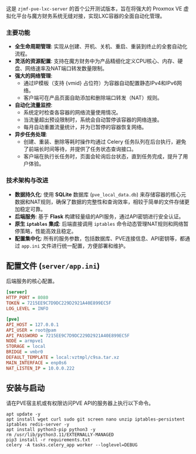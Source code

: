 这是 `zjmf-pve-lxc-server` 的首个公开测试版本，旨在将强大的 Proxmox VE 虚拟化平台与魔方财务系统无缝对接，实现LXC容器的全面自动化管理。

### 主要功能

* **全生命周期管理**: 实现从创建、开机、关机、重启、重装到终止的全套自动化流程。
* **灵活的资源配置**: 支持在魔方财务中为产品精细化定义CPU核心、内存、硬盘、网络速率及NAT端口转发数量限制。
* **强大的网络管理**:
    * 通过IP模板（支持 {vmid} 占位符）为容器自动配置静态IPv4和IPv6网络。
    * 客户端可在产品页面自助添加和删除端口转发（NAT）规则。
* **自动化流量监控**:
    * 系统定时检查各容器的网络流量使用情况。
    * 当流量超出预设限制时，系统会自动暂停该容器的网络连接。
    * 每月自动重置流量统计，并为已暂停的容器恢复网络。
* **异步任务处理**:
    * 创建、重装、删除等耗时操作均通过 Celery 任务队列在后台执行，避免了前端长时间等待，并提供了任务状态查询接口。
    * 客户端在执行长任务时，页面会轮询后台状态，直到任务完成，提升了用户体验。

### 技术架构与改进

* **数据持久化**: 使用 **SQLite** 数据库 (`pve_local_data.db`) 来存储容器的核心元数据和NAT规则，确保了数据的完整性和查询效率，相较于简单的文件存储更加稳定可靠。
* **后端服务**: 基于 **Flask** 构建轻量级的API服务，通过API密钥进行安全认证。
* **原生 `iptables` 集成**: 后端直接调用 `iptables` 命令动态管理NAT规则和网络暂停策略，性能高效且稳定。
* **配置集中化**: 所有的服务参数，包括数据库、PVE连接信息、API密钥等，都通过 `app.ini` 文件进行统一配置，方便部署和维护。

## 配置文件 (`server/app.ini`)

后端服务的核心配置。

```ini
[server]
HTTP_PORT = 8080
TOKEN = 7215EE9C7D9DC229D2921A40E899EC5F
LOG_LEVEL = INFO

[pve]
API_HOST = 127.0.0.1
API_USER = root@pam
API_PASSWORD = 7215EE9C7D9DC229D2921A40E899EC5F
NODE = armpve1
STORAGE = local
BRIDGE = vmbr0
DEFAULT_TEMPLATE = local:vztmpl/c9sa.tar.xz
MAIN_INTERFACE = enp0s6
NAT_LISTEN_IP = 10.0.0.222
```

## 安装与启动

请在PVE宿主机或有权限访问PVE API的服务器上执行以下命令。

```shell
apt update -y
apt install wget curl sudo git screen nano unzip iptables-persistent iptables redis-server -y
apt install python3-pip python3 -y
rm /usr/lib/python3.11/EXTERNALLY-MANAGED
pip3 install -r requirements.txt
celery -A tasks.celery_app worker --loglevel=DEBUG
```
